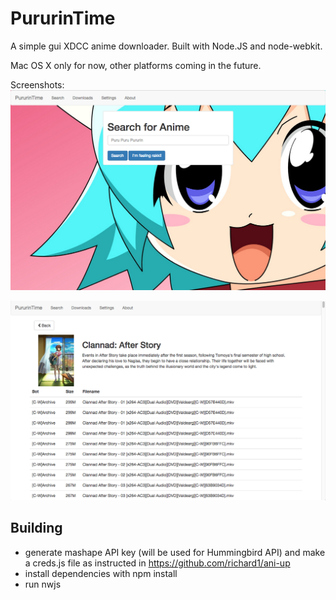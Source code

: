 PururinTime
=========

A simple gui XDCC anime downloader. Built with Node.JS and node-webkit.

Mac OS X only for now, other platforms coming in the future.

Screenshots:
![alt text](https://raw.githubusercontent.com/JordekFluffball/PururinTime/master/screenshot1.jpg "Search")

![alt text](https://raw.githubusercontent.com/JordekFluffball/PururinTime/master/screenshot2.jpg "Anime profile")

Building
-----
- generate mashape API key (will be used for Hummingbird API) and make a creds.js file as instructed in https://github.com/richard1/ani-up
- install dependencies with npm install
- run nwjs

